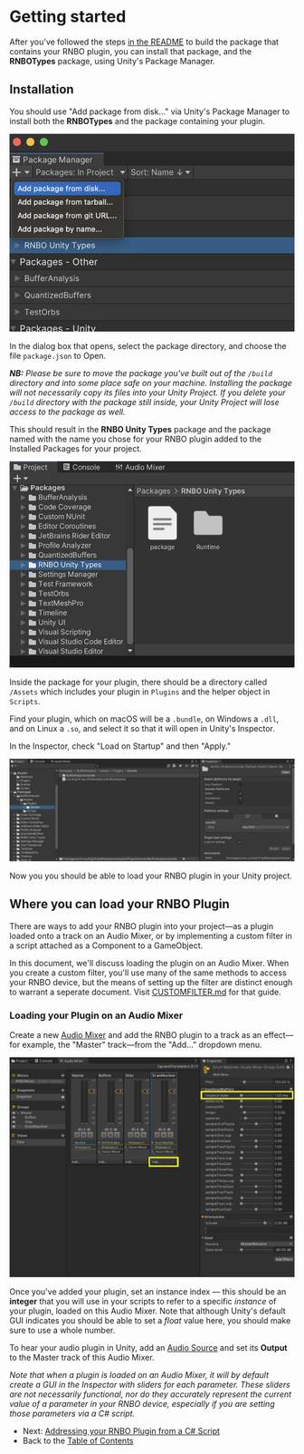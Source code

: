 # Getting started

After you've followed the steps [in the README](../README.md) to build the package that contains your RNBO plugin, you can install that package, and the **RNBOTypes** package, using Unity's Package Manager. 

## Installation

You should use "Add package from disk..." via Unity's Package Manager to install both the **RNBOTypes** and the package containing your plugin.

![add package from disk](images/add-package-from-disk.jpg)

In the dialog box that opens, select the package directory, and choose the file `package.json` to Open. 

***NB:** Please be sure to move the package you've built out of the `/build` directory and into some place safe on your machine. Installing the package will not necessarily copy its files into your Unity Project. If you delete your `/build` directory with the package still inside, your Unity Project will lose access to the package as well.*

This should result in the **RNBO Unity Types** package and the package named with the name you chose for your RNBO plugin added to the Installed Packages for your project. 

![packages in project window](images/packages-in-project-window.png)

Inside the package for your plugin, there should be a directory called `/Assets` which includes your plugin in `Plugins` and the helper object in `Scripts`.

Find your plugin, which on macOS will be a `.bundle`, on Windows a `.dll`, and on Linux a `.so`, and select it so that it will open in Unity's Inspector.

In the Inspector, check "Load on Startup" and then "Apply."

![load-on-startup](images/load-on-startup.png)

Now you you should be able to load your RNBO plugin in your Unity project.

## Where you can load your RNBO Plugin

There are ways to add your RNBO plugin into your project—as a plugin loaded onto a track on an Audio Mixer, or by implementing a custom filter in a script attached as a Component to a GameObject. 

In this document, we'll discuss loading the plugin on an Audio Mixer. When you create a custom filter, you'll use many of the same methods to access your RNBO device, but the means of setting up the filter are distinct enough to warrant a seperate document. Visit [CUSTOMFILTER.md](CUSTOMFILTER.md) for that guide.

### Loading your Plugin on an Audio Mixer

Create a new [Audio Mixer](https://docs.unity3d.com/Manual/AudioMixer.html) and add the RNBO plugin to a track as an effect—for example, the "Master" track—from the "Add..." dropdown menu.

![instance-index](images/instance-index.png)

Once you've added your plugin, set an instance index — this should be an **integer** that you will use in your scripts to refer to a specific *instance* of your plugin, loaded on this Audio Mixer. Note that although Unity's default GUI indicates you should be able to set a *float* value here, you should make sure to use a whole number. 

To hear your audio plugin in Unity, add an [Audio Source](https://docs.unity3d.com/Manual/class-AudioSource.html) and set its **Output** to the Master track of this Audio Mixer.

*Note that when a plugin is loaded on an Audio Mixer, it will by default create a GUI in the Inspector with sliders for each parameter. These sliders are not necessarily functional, nor do they accurately represent the current value of a parameter in your RNBO device, especially if you are setting those parameters via a C# script.*

- Next: [Addressing your RNBO Plugin from a C# Script](RNBO_SCRIPTING.md)
- Back to the [Table of Contents](README.md#table-of-contents)